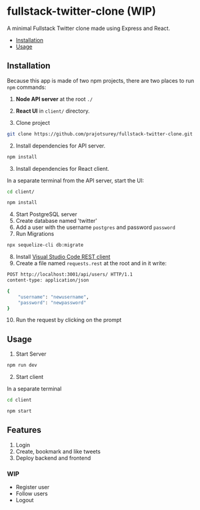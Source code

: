 # fullstack-twitter-clone (WIP)

A minimal Fullstack Twitter clone made using Express and React.

* [Installation](#user-content-installation)
* [Usage](#user-content-usage)

## Installation

Because this app is made of two npm projects, there are two places to run `npm` commands:

1. **Node API server** at the root `./`
2. **React UI** in `client/` directory.

1. Clone project

```bash
git clone https://github.com/prajotsurey/fullstack-twitter-clone.git
```

2. Install dependencies for API server.

```bash
npm install
```
3. Install dependencies for React client.

In a separate terminal from the API server, start the UI:

```bash
cd client/

npm install
```

4. Start PostgreSQL server
5. Create database named 'twitter'
6. Add a user with the username `postgres` and password `password`
7. Run Migrations
```bash
npx sequelize-cli db:migrate
```
8. Install [Visual Studio Code REST client](https://marketplace.visualstudio.com/items?itemName=humao.rest-client)
9. Create a file named `requests.rest` at the root and in it write:

```bash
POST http://localhost:3001/api/users/ HTTP/1.1
content-type: application/json

{
    "username": "newusername",
    "password": "newpassword"
}
```
10. Run the request by clicking on the prompt

## Usage

1. Start Server

```bash
npm run dev
```

2. Start client

In a separate terminal

```bash
cd client

npm start
```

## Features

1. Login
2. Create, bookmark and like tweets
3. Deploy backend and frontend

### WIP

* Register user
* Follow users
* Logout